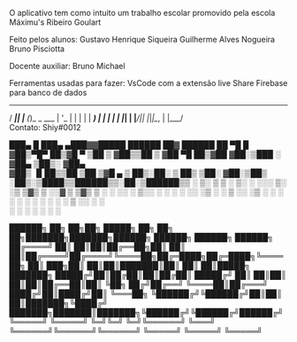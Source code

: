 O aplicativo tem como intuito um trabalho escolar 
promovido pela escola Máximu's Ribeiro Goulart

Feito pelos alunos:
Gustavo Henrique Siqueira
Guilherme Alves Nogueira
Bruno Pisciotta

Docente auxiliar:
Bruno Michael 



Ferramentas usadas para fazer:
VsCode com a extensão live Share
Firebase para banco de dados 


 ____  _     _       
/ ___|| |__ (_)_   _ 
\___ \| '_ \| | | | |
 ___) | | | | | |_| |
|____/|_| |_|_|\__, |
               |___/   
Contato:
Shiy#0012


 ███▄    █  ███▄ ▄███▓▓█████   ██████  ██▓  ██████ 
 ██ ▀█   █ ▓██▒▀█▀ ██▒▓█   ▀ ▒██    ▒ ▓██▒▒██    ▒ 
▓██  ▀█ ██▒▓██    ▓██░▒███   ░ ▓██▄   ▒██▒░ ▓██▄   
▓██▒  ▐▌██▒▒██    ▒██ ▒▓█  ▄   ▒   ██▒░██░  ▒   ██▒
▒██░   ▓██░▒██▒   ░██▒░▒████▒▒██████▒▒░██░▒██████▒▒
░ ▒░   ▒ ▒ ░ ▒░   ░  ░░░ ▒░ ░▒ ▒▓▒ ▒ ░░▓  ▒ ▒▓▒ ▒ ░
░ ░░   ░ ▒░░  ░      ░ ░ ░  ░░ ░▒  ░ ░ ▒ ░░ ░▒  ░ ░
   ░   ░ ░ ░      ░      ░   ░  ░  ░   ▒ ░░  ░  ░  
         ░        ░      ░  ░      ░   ░        ░  
                                                   
                                                                                    

 ██████╗ ██╗   ██╗██╗ █████╗ ██╗    ██╗   ██╗███████╗███████╗██████╗  ██████╗  ██████╗ ██████╗ 
██╔════╝ ██║   ██║██║██╔══██╗██║    ██║   ██║██╔════╝██╔════╝╚════██╗██╔═████╗██╔═████╗╚════██╗
██║  ███╗██║   ██║██║███████║██║    ██║   ██║█████╗  ███████╗ █████╔╝██║██╔██║██║██╔██║ █████╔╝
██║   ██║██║   ██║██║██╔══██║██║    ╚██╗ ██╔╝██╔══╝  ╚════██║██╔═══╝ ████╔╝██║████╔╝██║ ╚═══██╗
╚██████╔╝╚██████╔╝██║██║  ██║███████╗╚████╔╝ ███████╗███████║███████╗╚██████╔╝╚██████╔╝██████╔╝
 ╚═════╝  ╚═════╝ ╚═╝╚═╝  ╚═╝╚══════╝ ╚═══╝  ╚══════╝╚══════╝╚══════╝ ╚═════╝  ╚═════╝ ╚═════╝ 
                                                                                               
